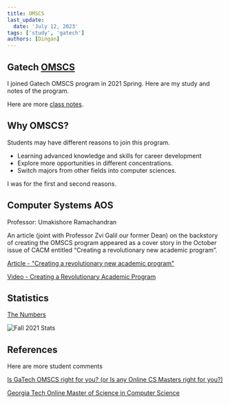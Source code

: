 ```yaml
---
title: OMSCS
last_update:
  date: 'July 12, 2023'
tags: ['study', 'gatech']
authors: [Dingan]
---
```


## Gatech [OMSCS](https://omscs.gatech.edu/)

I joined Gatech OMSCS program in 2021 Spring. Here are my study and notes of the program.

Here are more [class notes](/docs/category/omscs).

## Why OMSCS?

Students may have different reasons to join this program.

* Learning advanced knowledge and skills for career development
* Explore more opportunities in different concentrations.
* Switch majors from other fields into computer sciences.

I was for the first and second reasons.

## Computer Systems AOS

Professor: Umakishore Ramachandran

An article (joint with Professor Zvi Galil our former Dean) on the backstory of
creating the OMSCS program appeared as a cover story in the October issue of CACM
entitled “Creating a revolutionary new academic program”.

[Article - "Creating a revolutionary new academic program"](https://cacm.acm.org/magazines/2022/10/264855-creating-a-revolutionary-academic-program/fulltext)

[Video - Creating a Revolutionary Academic Program](https://vimeo.com/743513331)

## Statistics

[The Numbers](https://omscs.gatech.edu/prospective-students/numbers)

![Fall 2021 Stats](https://omscs.gatech.edu/sites/default/files/images/Annual_Report/numbersb_2021-3.png)

## References

Here are more student comments

[Is GaTech OMSCS right for you? (or Is any Online CS Masters right for you?)](https://medium.com/higher-order-functions/is-gatech-omscs-right-for-you-or-is-any-online-cs-masters-right-for-you-18827078b073)

[Georgia Tech Online Master of Science in Computer Science](https://www.reddit.com/r/OMSCS/?count=25&after=t3_heq2ae)
